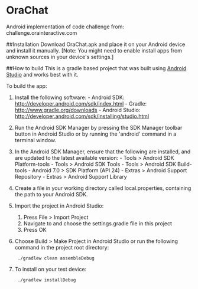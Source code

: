 # OraChat
Android implementation of code challenge from: challenge.orainteractive.com

##Installation
Download OraChat.apk and place it on your Android device and install it manually. [Note: You might need to enable install apps from unknown sources in your device's settings.]

##How to build
This is a gradle based project that was built using [Android Studio](http://developer.android.com/sdk/installing/studio.html) and works best with it.

To build the app:


1. Install the following software:
       - Android SDK:
         http://developer.android.com/sdk/index.html
       - Gradle:
         http://www.gradle.org/downloads
       - Android Studio:
         http://developer.android.com/sdk/installing/studio.html

1. Run the Android SDK Manager by pressing the SDK Manager toolbar button
   in Android Studio or by running the 'android' command in a terminal
   window.

1. In the Android SDK Manager, ensure that the following are installed,
   and are updated to the latest available version:
       - Tools > Android SDK Platform-tools
       - Tools > Android SDK Tools
       - Tools > Android SDK Build-tools
       - Android 7.0 > SDK Platform (API 24)
       - Extras > Android Support Repository
       - Extras > Android Support Library

1. Create a file in your working directory called local.properties,
   containing the path to your Android SDK.

1. Import the project in Android Studio:

    1. Press File > Import Project
    1. Navigate to and choose the settings.gradle file in this project
    1. Press OK

1. Choose Build > Make Project in Android Studio or run the following
    command in the project root directory:
   ```
    ./gradlew clean assembleDebug
   ```
1. To install on your test device:

   ```
    ./gradlew installDebug
   ```
